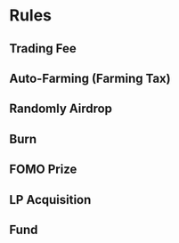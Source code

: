 # Rules

## Trading Fee

## Auto-Farming (Farming Tax)

## Randomly Airdrop

## Burn

## FOMO Prize

## LP Acquisition

## Fund


